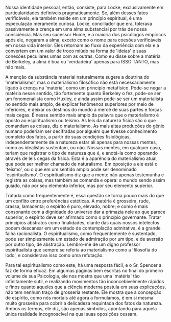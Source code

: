 Nossa identidade pessoal, então, consiste, para Locke, exclusivamente em particularidades definíveis pragmaticamente. Se, além desses fatos verificáveis, ela também reside em um princípio espiritual, é uma especulação meramente curiosa. Locke, conciliador que era, tolerava passivamente a crença em uma alma substancial por trás de nossa consciência. Mas seu sucessor Hume, e a maioria dos psicólogos empíricos após ele, negaram a alma, exceto como o nome para coesões verificáveis em nossa vida interior. Eles retornam ao fluxo da experiência com ela e a convertem em um valor de troco miúdo na forma de 'ideias' e suas conexões peculiares umas com as outras. Como eu disse sobre a matéria de Berkeley, a alma é boa ou 'verdadeira' apenas para ISSO TANTO, mas não mais.

A menção da substância material naturalmente sugere a doutrina do 'materialismo', mas o materialismo filosófico não está necessariamente ligado à crença na 'matéria', como um princípio metafísico. Pode-se negar a matéria nesse sentido, tão fortemente quanto Berkeley o fez, pode-se ser um fenomenalista como Huxley, e ainda assim pode-se ser um materialista no sentido mais amplo, de explicar fenômenos superiores por meio de inferiores, e deixar os destinos do mundo à mercê de suas partes e forças mais cegas. É nesse sentido mais amplo da palavra que o materialismo é oposto ao espiritualismo ou teísmo. As leis da natureza física são o que comandam as coisas, diz o materialismo. As mais altas produções do gênio humano poderiam ser decifradas por alguém que tivesse conhecimento completo dos fatos, a partir de suas condições fisiológicas, independentemente de a natureza estar ali apenas para nossas mentes, como os idealistas sustentam, ou não. Nossas mentes, em qualquer caso, teriam que registrar o tipo de natureza que é, e anotá-la como operando através de leis cegas da física. Esta é a aparência do materialismo atual, que pode ser melhor chamado de naturalismo. Em oposição a ele está o 'teísmo', ou o que em um sentido amplo pode ser denominado 'espiritualismo'. O espiritualismo diz que a mente não apenas testemunha e registra as coisas, mas também as comanda e opera: o mundo sendo assim guiado, não por seu elemento inferior, mas por seu elemento superior.

Tratada como frequentemente é, essa questão se torna pouco mais do que um conflito entre preferências estéticas. A matéria é grosseira, rude, crassa, lamacenta; o espírito é puro, elevado, nobre; e como é mais consonante com a dignidade do universo dar a primazia nele ao que parece superior, o espírito deve ser afirmado como o princípio governante. Tratar princípios abstratos como finalidades, diante das quais nossos intelectos podem descansar em um estado de contemplação admirativa, é a grande falha racionalista. O espiritualismo, como frequentemente é sustentado, pode ser simplesmente um estado de admiração por um tipo, e de aversão por outro tipo, de abstração. Lembro-me de um digno professor espiritualista que sempre se referia ao materialismo como a 'filosofia do lodo', e considerava isso como uma refutação.

Para tal espiritualismo como este, há uma resposta fácil, e o Sr. Spencer a faz de forma eficaz. Em algumas páginas bem escritas no final do primeiro volume de sua Psicologia, ele nos mostra que uma 'matéria' tão infinitamente sutil, e realizando movimentos tão inconcebivelmente rápidos e finos quanto aqueles que a ciência moderna postula em suas explicações, não tem nenhum traço de grosseria restante. Ele mostra que a concepção de espírito, como nós mortais até agora a formulamos, é em si mesma muito grosseira para cobrir a delicadeza requintada dos fatos da natureza. Ambos os termos, ele diz, são apenas símbolos, apontando para aquela única realidade incognoscível na qual suas oposições cessam.